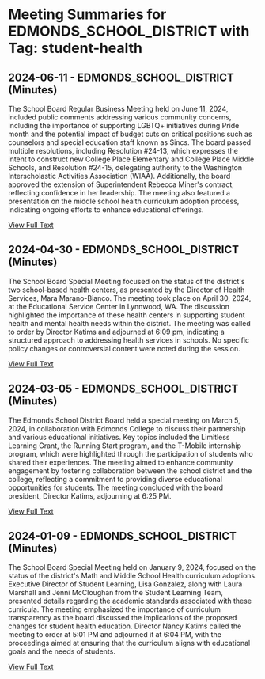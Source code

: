 # Meeting Summaries for EDMONDS_SCHOOL_DISTRICT with Tag: student-health

## 2024-06-11 - EDMONDS_SCHOOL_DISTRICT (Minutes)

The School Board Regular Business Meeting held on June 11, 2024, included public comments addressing various community concerns, including the importance of supporting LGBTQ+ initiatives during Pride month and the potential impact of budget cuts on critical positions such as counselors and special education staff known as Sincs. The board passed multiple resolutions, including Resolution #24-13, which expresses the intent to construct new College Place Elementary and College Place Middle Schools, and Resolution #24-15, delegating authority to the Washington Interscholastic Activities Association (WIAA). Additionally, the board approved the extension of Superintendent Rebecca Miner's contract, reflecting confidence in her leadership. The meeting also featured a presentation on the middle school health curriculum adoption process, indicating ongoing efforts to enhance educational offerings.

[View Full Text](https://raw.githubusercontent.com/VoronoiPerspectives/WashingtonStateSchoolBoardExplorer/refs/heads/main/data/countries/usa/states/wa/counties/snohomish/school_boards/edmonds_school_district/2024/2024-06-11-minutes.txt)

## 2024-04-30 - EDMONDS_SCHOOL_DISTRICT (Minutes)

The School Board Special Meeting focused on the status of the district's two school-based health centers, as presented by the Director of Health Services, Mara Marano-Bianco. The meeting took place on April 30, 2024, at the Educational Service Center in Lynnwood, WA. The discussion highlighted the importance of these health centers in supporting student health and mental health needs within the district. The meeting was called to order by Director Katims and adjourned at 6:09 pm, indicating a structured approach to addressing health services in schools. No specific policy changes or controversial content were noted during the session.

[View Full Text](https://raw.githubusercontent.com/VoronoiPerspectives/WashingtonStateSchoolBoardExplorer/refs/heads/main/data/countries/usa/states/wa/counties/snohomish/school_boards/edmonds_school_district/2024/2024-04-30-minutes.txt)

## 2024-03-05 - EDMONDS_SCHOOL_DISTRICT (Minutes)

The Edmonds School District Board held a special meeting on March 5, 2024, in collaboration with Edmonds College to discuss their partnership and various educational initiatives. Key topics included the Limitless Learning Grant, the Running Start program, and the T-Mobile internship program, which were highlighted through the participation of students who shared their experiences. The meeting aimed to enhance community engagement by fostering collaboration between the school district and the college, reflecting a commitment to providing diverse educational opportunities for students. The meeting concluded with the board president, Director Katims, adjourning at 6:25 PM.

[View Full Text](https://raw.githubusercontent.com/VoronoiPerspectives/WashingtonStateSchoolBoardExplorer/refs/heads/main/data/countries/usa/states/wa/counties/snohomish/school_boards/edmonds_school_district/2024/2024-03-05-minutes.txt)

## 2024-01-09 - EDMONDS_SCHOOL_DISTRICT (Minutes)

The School Board Special Meeting held on January 9, 2024, focused on the status of the district's Math and Middle School Health curriculum adoptions. Executive Director of Student Learning, Lisa Gonzalez, along with Laura Marshall and Jenni McCloughan from the Student Learning Team, presented details regarding the academic standards associated with these curricula. The meeting emphasized the importance of curriculum transparency as the board discussed the implications of the proposed changes for student health education. Director Nancy Katims called the meeting to order at 5:01 PM and adjourned it at 6:04 PM, with the proceedings aimed at ensuring that the curriculum aligns with educational goals and the needs of students.

[View Full Text](https://raw.githubusercontent.com/VoronoiPerspectives/WashingtonStateSchoolBoardExplorer/refs/heads/main/data/countries/usa/states/wa/counties/snohomish/school_boards/edmonds_school_district/2024/2024-01-09-minutes.txt)

